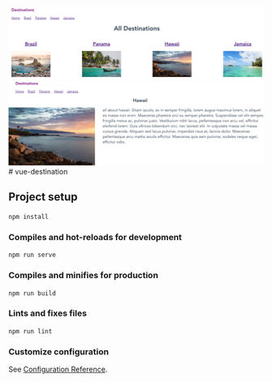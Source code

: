 <img src="https://github.com/Creekmore108/vue-destination/blob/main/src/destination01.png">
<img src="https://github.com/Creekmore108/vue-destination/blob/main/src/destination02.png">
# vue-destination

## Project setup
```
npm install
```

### Compiles and hot-reloads for development
```
npm run serve
```

### Compiles and minifies for production
```
npm run build
```

### Lints and fixes files
```
npm run lint
```

### Customize configuration
See [Configuration Reference](https://cli.vuejs.org/config/).
